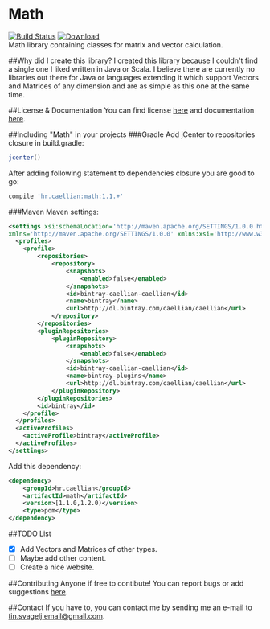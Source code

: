 # Math
[![Build Status](https://travis-ci.org/Caellian/Math.svg?branch=master)](https://travis-ci.org/Caellian/Math)
[ ![Download](https://api.bintray.com/packages/caellian/caellian/Math/images/download.svg) ](https://bintray.com/caellian/caellian/Math/_latestVersion) <br>
Math library containing classes for matrix and vector calculation.

##Why did I create this library?
I created this library because I couldn't find a single one I liked written in Java or Scala.
I believe there are currently no libraries out there for Java or languages extending it which support Vectors and Matrices of any dimension and are as simple as this one at the same time.

##License & Documentation
You can find license [here](https://github.com/Caellian/Math/blob/master/LICENSE.md) and documentation [here](http://caellian.github.io/Math/).

##Including "Math" in your projects
###Gradle
Add jCenter to repositories closure in build.gradle:
```Groovy
jcenter()
```
After adding following statement to dependencies closure you are good to go:
```Groovy
compile 'hr.caellian:math:1.1.+'
```

###Maven
Maven settings:
```xml
<settings xsi:schemaLocation='http://maven.apache.org/SETTINGS/1.0.0 http://maven.apache.org/xsd/settings-1.0.0.xsd'
xmlns='http://maven.apache.org/SETTINGS/1.0.0' xmlns:xsi='http://www.w3.org/2001/XMLSchema-instance'>
  <profiles>
  	<profile>
  		<repositories>
  			<repository>
  				<snapshots>
  					<enabled>false</enabled>
  				</snapshots>
  				<id>bintray-caellian-caellian</id>
  				<name>bintray</name>
  				<url>http://dl.bintray.com/caellian/caellian</url>
  			</repository>
  		</repositories>
  		<pluginRepositories>
  			<pluginRepository>
  				<snapshots>
  					<enabled>false</enabled>
  				</snapshots>
  				<id>bintray-caellian-caellian</id>
  				<name>bintray-plugins</name>
  				<url>http://dl.bintray.com/caellian/caellian</url>
  			</pluginRepository>
  		</pluginRepositories>
  		<id>bintray</id>
  	</profile>
  </profiles>
  <activeProfiles>
  	<activeProfile>bintray</activeProfile>
  </activeProfiles>
</settings>
```
Add this dependency:
```xml
<dependency>
	<groupId>hr.caellian</groupId>
	<artifactId>math</artifactId>
	<version>[1.1.0,1.2.0)</version>
	<type>pom</type>
</dependency>
```

##TODO List
- [X] Add Vectors and Matrices of other types.
- [ ] Maybe add other content.
- [ ] Create a nice website.

##Contributing
Anyone if free to contibute! You can report bugs or add suggestions [here](https://github.com/Caellian/Math/issues).

##Contact
If you have to, you can contact me by sending me an e-mail to tin.svagelj.email@gmail.com.

